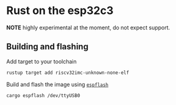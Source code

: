 # Rust on the esp32c3

**NOTE** highly experimental at the moment, do not expect support.

## Building and flashing

Add target to your toolchain
```bash
rustup target add riscv32imc-unknown-none-elf
```

Build and flash the image using [`espflash`](https://github.com/esp-rs/espflash)

```bash
cargo espflash /dev/ttyUSB0
```
